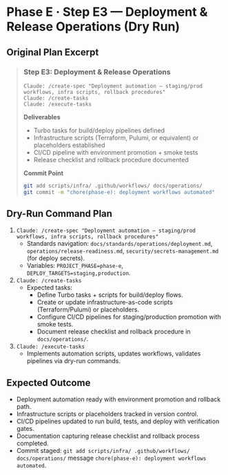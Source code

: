 # Phase E · Step E3 — Deployment & Release Operations (Dry Run)

## Original Plan Excerpt

> ### Step E3: Deployment & Release Operations
> ```claude
> Claude: /create-spec "Deployment automation — staging/prod workflows, infra scripts, rollback procedures"
> Claude: /create-tasks
> Claude: /execute-tasks
> ```
>
> **Deliverables**
> - Turbo tasks for build/deploy pipelines defined
> - Infrastructure scripts (Terraform, Pulumi, or equivalent) or placeholders established
> - CI/CD pipeline with environment promotion + smoke tests
> - Release checklist and rollback procedure documented
>
> **Commit Point**
> ```bash
> git add scripts/infra/ .github/workflows/ docs/operations/
> git commit -m "chore(phase-e): deployment workflows automated"
> ```

## Dry-Run Command Plan

1. `Claude: /create-spec "Deployment automation — staging/prod workflows, infra scripts, rollback procedures"`
   - Standards navigation: `docs/standards/operations/deployment.md`, `operations/release-readiness.md`, `security/secrets-management.md` (for deploy secrets).
   - Variables: `PROJECT_PHASE=phase-e`, `DEPLOY_TARGETS=staging,production`.
2. `Claude: /create-tasks`
   - Expected tasks:
     - Define Turbo tasks + scripts for build/deploy flows.
     - Create or update infrastructure-as-code scripts (Terraform/Pulumi) or placeholders.
     - Configure CI/CD pipelines for staging/production promotion with smoke tests.
     - Document release checklist and rollback procedure in `docs/operations/`.
3. `Claude: /execute-tasks`
   - Implements automation scripts, updates workflows, validates pipelines via dry-run commands.

## Expected Outcome

- Deployment automation ready with environment promotion and rollback path.
- Infrastructure scripts or placeholders tracked in version control.
- CI/CD pipelines updated to run build, tests, and deploy with verification gates.
- Documentation capturing release checklist and rollback process completed.
- Commit staged: `git add scripts/infra/ .github/workflows/ docs/operations/` message `chore(phase-e): deployment workflows automated`.

